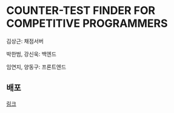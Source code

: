 # COUNTER-TEST FINDER FOR COMPETITIVE PROGRAMMERS

김상근: 채점서버

박한범, 강신욱: 백엔드

임연지, 양동구: 프론트엔드

## 배포
[링크](http://52.78.48.222:8080)
